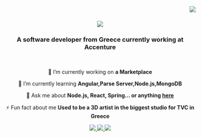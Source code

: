<img align="right" src="https://visitor-badge.laobi.icu/badge?page_id=BozatzidisLeonidas.BozatzidisLeonidas-" />

<h1 align="center">
    <img src="https://readme-typing-svg.herokuapp.com/?font=Righteous&size=35&center=true&vCenter=true&width=500&height=70&duration=4000&lines=Hi+There!+👋;+I'm+Leonidas+Bozatzidis!;" />
</h1>

<h3 align="center">A software developer from Greece currently working at Accenture</h3>

<br/>

<div align="center">
 
 🔭 I’m currently working on **a Marketplace**
 
 🌱 I’m currently learning **Angular,Parse Server,Node.js,MongoDB**

💬 Ask me about **Node.js, React, Spring... or anything [here](https://github.com/BozatzidisLeonidas/BozatzidisLeonidas-/issues)**

⚡ Fun fact about me **Used to be a 3D artist in the biggest studio for TVC in Greece**

 </div>

 <div align="center"> 
  <a href="mailto:bozatzidisleonidas@gmail.com">
    <img src="https://img.shields.io/badge/Gmail-ffffff?style=for-the-badge&logo=gmail&logoColor=red" />
  </a>
  <a href="https://www.linkedin.com/in/leonidas-bozatzidis-b330b8156/">
    <img src="https://img.shields.io/badge/LinkedIn-0077B5?style=for-the-badge&logo=linkedin&logoColor=white" target="_blank" />
  </a>
  <a href="https://github.com/BozatzidisLeonidas?tab=repositories">
     <img src="https://img.shields.io/badge/Portfolio-FF5722?style=for-the-badge&logo=todoist&logoColor=white" target="_blank" /> <!-- sqlite, safari, google-chrome are other good icon options -->
  </a>
</div>
